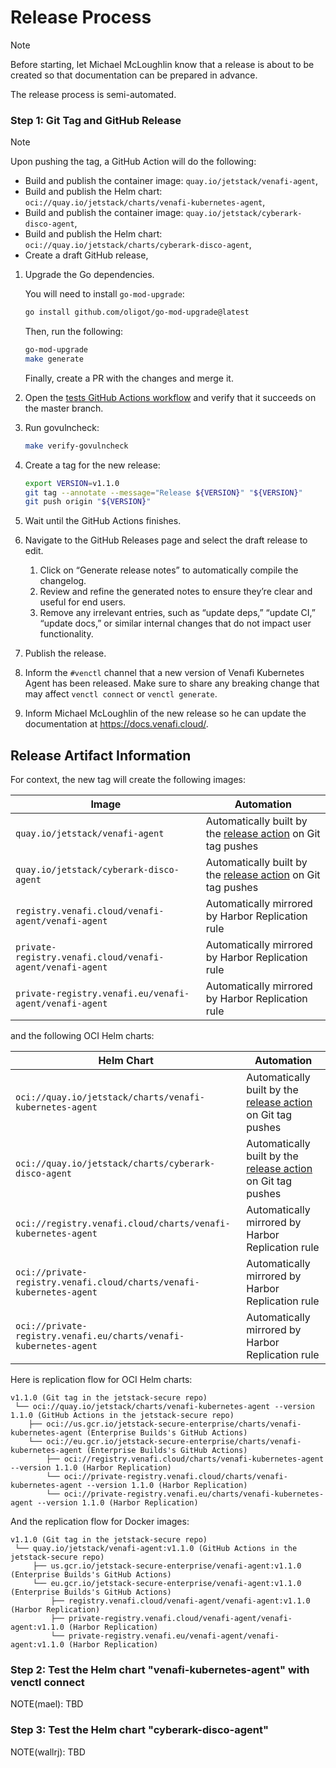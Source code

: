 # Release Process

> [!NOTE]
> Before starting, let Michael McLoughlin know that a release is about to be created so that documentation can be prepared in advance.

The release process is semi-automated.

### Step 1: Git Tag and GitHub Release

> [!NOTE]
>
> Upon pushing the tag, a GitHub Action will do the following:
> - Build and publish the container image: `quay.io/jetstack/venafi-agent`,
> - Build and publish the Helm chart: `oci://quay.io/jetstack/charts/venafi-kubernetes-agent`,
> - Build and publish the container image: `quay.io/jetstack/cyberark-disco-agent`,
> - Build and publish the Helm chart: `oci://quay.io/jetstack/charts/cyberark-disco-agent`,
> - Create a draft GitHub release,

1. Upgrade the Go dependencies.

   You will need to install `go-mod-upgrade`:

    ```bash
    go install github.com/oligot/go-mod-upgrade@latest
    ```

    Then, run the following:

    ```bash
    go-mod-upgrade
    make generate
    ```

    Finally, create a PR with the changes and merge it.

2. Open the [tests GitHub Actions workflow][tests-workflow]
   and verify that it succeeds on the master branch.

3. Run govulncheck:
   ```bash
   make verify-govulncheck
   ```

4. Create a tag for the new release:
   ```sh
   export VERSION=v1.1.0
   git tag --annotate --message="Release ${VERSION}" "${VERSION}"
   git push origin "${VERSION}"
   ```

5. Wait until the GitHub Actions finishes.

6. Navigate to the GitHub Releases page and select the draft release to edit.
   1. Click on “Generate release notes” to automatically compile the changelog.
   2. Review and refine the generated notes to ensure they’re clear and useful
      for end users.
   3. Remove any irrelevant entries, such as “update deps,” “update CI,” “update
      docs,” or similar internal changes that do not impact user functionality.

7. Publish the release.

8. Inform the `#venctl` channel that a new version of Venafi Kubernetes Agent has been
   released. Make sure to share any breaking change that may affect `venctl connect`
   or `venctl generate`.

9. Inform Michael McLoughlin of the new release so he can update the
   documentation at <https://docs.venafi.cloud/>.

[tests-workflow]: https://github.com/jetstack/jetstack-secure/actions/workflows/tests.yaml?query=branch%3Amaster

## Release Artifact Information

For context, the new tag will create the following images:

| Image                                                     | Automation                                                                                   |
|-----------------------------------------------------------|----------------------------------------------------------------------------------------------|
| `quay.io/jetstack/venafi-agent`                           | Automatically built by the [release action](.github/workflows/release.yml) on Git tag pushes |
| `quay.io/jetstack/cyberark-disco-agent`                   | Automatically built by the [release action](.github/workflows/release.yml) on Git tag pushes |
| `registry.venafi.cloud/venafi-agent/venafi-agent`         | Automatically mirrored by Harbor Replication rule                                            |
| `private-registry.venafi.cloud/venafi-agent/venafi-agent` | Automatically mirrored by Harbor Replication rule                                            |
| `private-registry.venafi.eu/venafi-agent/venafi-agent`    | Automatically mirrored by Harbor Replication rule                                            |

and the following OCI Helm charts:

| Helm Chart                                                           | Automation                                                                                   |
|----------------------------------------------------------------------|----------------------------------------------------------------------------------------------|
| `oci://quay.io/jetstack/charts/venafi-kubernetes-agent`              | Automatically built by the [release action](.github/workflows/release.yml) on Git tag pushes |
| `oci://quay.io/jetstack/charts/cyberark-disco-agent`                 | Automatically built by the [release action](.github/workflows/release.yml) on Git tag pushes |
| `oci://registry.venafi.cloud/charts/venafi-kubernetes-agent`         | Automatically mirrored by Harbor Replication rule                                            |
| `oci://private-registry.venafi.cloud/charts/venafi-kubernetes-agent` | Automatically mirrored by Harbor Replication rule                                            |
| `oci://private-registry.venafi.eu/charts/venafi-kubernetes-agent`    | Automatically mirrored by Harbor Replication rule                                            |

Here is replication flow for OCI Helm charts:

```text
v1.1.0 (Git tag in the jetstack-secure repo)
 └── oci://quay.io/jetstack/charts/venafi-kubernetes-agent --version 1.1.0 (GitHub Actions in the jetstack-secure repo)
    ├── oci://us.gcr.io/jetstack-secure-enterprise/charts/venafi-kubernetes-agent (Enterprise Builds's GitHub Actions)
    └── oci://eu.gcr.io/jetstack-secure-enterprise/charts/venafi-kubernetes-agent (Enterprise Builds's GitHub Actions)
        ├── oci://registry.venafi.cloud/charts/venafi-kubernetes-agent --version 1.1.0 (Harbor Replication)
        └── oci://private-registry.venafi.cloud/charts/venafi-kubernetes-agent --version 1.1.0 (Harbor Replication)
        └── oci://private-registry.venafi.eu/charts/venafi-kubernetes-agent --version 1.1.0 (Harbor Replication)
```

And the replication flow for Docker images:

```text
v1.1.0 (Git tag in the jetstack-secure repo)
 └── quay.io/jetstack/venafi-agent:v1.1.0 (GitHub Actions in the jetstack-secure repo)
     ├── us.gcr.io/jetstack-secure-enterprise/venafi-agent:v1.1.0 (Enterprise Builds's GitHub Actions)
     └── eu.gcr.io/jetstack-secure-enterprise/venafi-agent:v1.1.0 (Enterprise Builds's GitHub Actions)
         ├── registry.venafi.cloud/venafi-agent/venafi-agent:v1.1.0 (Harbor Replication)
         ├── private-registry.venafi.cloud/venafi-agent/venafi-agent:v1.1.0 (Harbor Replication)
         └── private-registry.venafi.eu/venafi-agent/venafi-agent:v1.1.0 (Harbor Replication)
```

[public-img-and-chart-replication.tf]: https://gitlab.com/venafi/vaas/delivery/harbor/-/blob/3d114f54092eb44a1deb0edc7c4e8a2d4f855aa2/public-registry/module/subsystems/tlspk/replication.tf
[private-img-and-chart-replication.tf]: https://gitlab.com/venafi/vaas/delivery/harbor/-/blob/3d114f54092eb44a1deb0edc7c4e8a2d4f855aa2/private-registry/module/subsystems/tlspk/replication.tf
[release_enterprise_builds.yaml]: https://github.com/jetstack/enterprise-builds/actions/workflows/release_enterprise_builds.yaml

### Step 2: Test the Helm chart "venafi-kubernetes-agent" with venctl connect

NOTE(mael): TBD

### Step 3: Test the Helm chart "cyberark-disco-agent"

NOTE(wallrj): TBD
